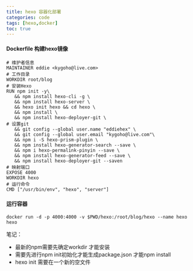 ```yaml
---
title: hexo 容器化部署
categories: code
tags: [hexo,docker]
toc: true
---
```

#### Dockerfile 构建hexo镜像
```FROM node:latest
# 维护者信息
MAINTAINER eddie <kygoho@live.com>
# 工作目录
WORKDIR root/blog
# 安装Hexo
RUN npm init -y\
   && npm install hexo-cli -g \
   && npm install hexo-server \
   && hexo init hexo && cd hexo \
   && npm install \
   && npm install hexo-deployer-git \
# 设置git
   && git config --global user.name "eddiehex" \
   && git config --global user.email "kygoho@live.com"\
   && npm i -S hexo-prism-plugin \
   && npm install hexo-generator-search --save \
   && npm i hexo-permalink-pinyin --save \
   && npm install hexo-generator-feed --save \
   && npm install hexo-deployer-git --saven
# 映射端口
EXPOSE 4000
WORKDIR hexo
# 运行命令
CMD ["/usr/bin/env", "hexo", "server"]
```
#### 运行容器
```
docker run -d -p 4000:4000 -v $PWD/hexo:/root/blog/hexo --name hexo hexo
```
笔记：

- 最新的npm需要先确定workdir 才能安装
- 需要先进行npm init初始化才能生成package.json 才能npm install
- hexo init 需要在一个新的空文件
